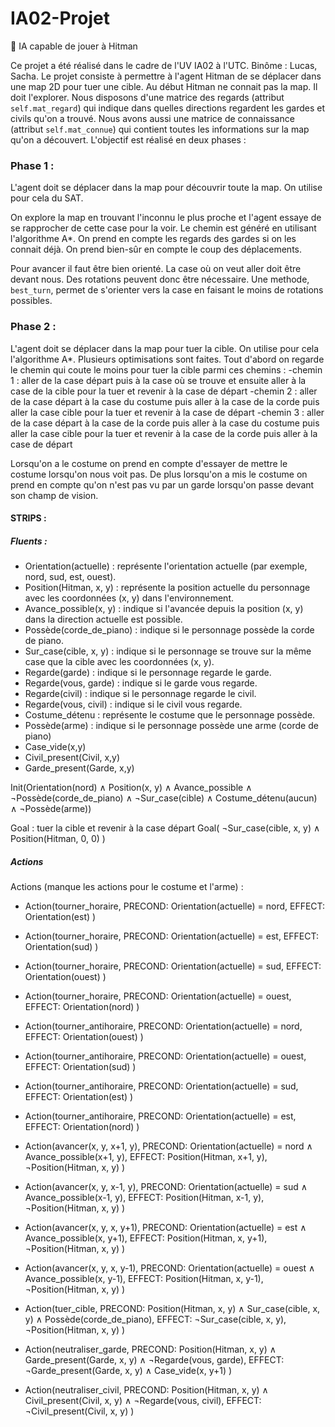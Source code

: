 # IA02-Projet
:robot: IA capable de jouer à Hitman

Ce projet a été réalisé dans le cadre de l'UV IA02 à l'UTC.
Binôme : Lucas, Sacha.
Le projet consiste à permettre à l'agent Hitman de se déplacer dans une map 2D pour tuer une cible.
Au début Hitman ne connait pas la map. Il doit l'explorer.
Nous disposons d'une matrice des regards (attribut ```self.mat_regard```) qui indique dans quelles directions regardent les gardes et civils qu'on a trouvé.
Nous avons aussi une matrice de connaissance (attribut ```self.mat_connue```) qui contient toutes les informations sur la map qu'on a découvert.
L'objectif est réalisé en deux phases : 

### Phase 1 :
L'agent doit se déplacer dans la map pour découvrir toute la map.
On utilise pour cela du SAT.

On explore la map en trouvant l'inconnu le plus proche et l'agent essaye de se rapprocher de cette case pour la voir.
Le chemin est généré en utilisant l'algorithme A*. On prend en compte les regards des gardes si on les connait déjà. On prend bien-sûr en compte le coup des déplacements.

Pour avancer il faut être bien orienté. La case où on veut aller doit être devant nous.
Des rotations peuvent donc être nécessaire. Une methode, ```best_turn```, permet de s'orienter vers la case
en faisant le moins de rotations possibles.



### Phase 2 :
L'agent doit se déplacer dans la map pour tuer la cible.
On utilise pour cela l'algorithme A*. Plusieurs optimisations sont faites.
Tout d'abord on regarde le chemin qui coute le moins pour tuer la cible parmi ces chemins :
-chemin 1 : aller de la case départ puis à la case où se trouve et ensuite aller à la case de la cible pour la tuer et revenir à la case de départ
-chemin 2 : aller de la case départ à la case du costume puis aller à la case de la corde puis aller la case cible pour la tuer et revenir à la case de départ
-chemin 3 : aller de la case départ à la case de la corde puis aller à la case du costume puis aller la case cible pour la tuer et revenir à la case de la corde puis aller à la case de départ

Lorsqu'on a le costume on prend en compte d'essayer de mettre le costume lorsqu'on nous voit pas. 
De plus lorsqu'on a mis le costume on prend en compte qu'on n'est pas vu par un garde lorsqu'on passe devant
son champ de vision.

#### STRIPS :
##### Fluents :

* Orientation(actuelle) : représente l'orientation actuelle (par exemple, nord, sud, est, ouest).
* Position(Hitman, x, y) : représente la position actuelle du personnage avec les coordonnées (x, y) dans l'environnement.
* Avance_possible(x, y) : indique si l'avancée depuis la position (x, y) dans la direction actuelle est possible.
* Possède(corde_de_piano) : indique si le personnage possède la corde de piano.
* Sur_case(cible, x, y) : indique si le personnage se trouve sur la même case que la cible avec les coordonnées (x, y).
* Regarde(garde) : indique si le personnage regarde le garde.
* Regarde(vous, garde) : indique si le garde vous regarde.
* Regarde(civil) : indique si le personnage regarde le civil.
* Regarde(vous, civil) : indique si le civil vous regarde.
* Costume_détenu : représente le costume que le personnage possède.
* Possède(arme) : indique si le personnage possède une arme (corde de piano)
* Case_vide(x,y)
* Civil_present(Civil, x,y)
* Garde_present(Garde, x,y)






Init(Orientation(nord) ∧ Position(x, y) ∧ Avance_possible ∧ ¬Possède(corde_de_piano) ∧ ¬Sur_case(cible) ∧ Costume_détenu(aucun) ∧ ¬Possède(arme))


Goal : tuer la cible et revenir à la case départ
Goal(
¬Sur_case(cible, x, y) ∧ Position(Hitman, 0, 0)
)

##### Actions 
 Actions (manque les actions pour le costume et l'arme) : 
    
* Action(tourner_horaire,
    PRECOND: Orientation(actuelle) = nord,
    EFFECT: Orientation(est)
    )
* Action(tourner_horaire,
PRECOND: Orientation(actuelle) = est,
EFFECT: Orientation(sud)
)
* Action(tourner_horaire,
PRECOND: Orientation(actuelle) = sud,
EFFECT: Orientation(ouest)
)

* Action(tourner_horaire,
PRECOND: Orientation(actuelle) = ouest,
EFFECT: Orientation(nord)
)

* Action(tourner_antihoraire,
PRECOND: Orientation(actuelle) = nord,
EFFECT: Orientation(ouest)
)

* Action(tourner_antihoraire,
PRECOND: Orientation(actuelle) = ouest,
EFFECT: Orientation(sud)
)

* Action(tourner_antihoraire,
PRECOND: Orientation(actuelle) = sud,
EFFECT: Orientation(est)
)

* Action(tourner_antihoraire,
PRECOND: Orientation(actuelle) = est,
EFFECT: Orientation(nord)
)

* Action(avancer(x, y, x+1, y),
PRECOND: Orientation(actuelle) = nord ∧ Avance_possible(x+1, y),
EFFECT: Position(Hitman, x+1, y), ¬Position(Hitman, x, y)
)

* Action(avancer(x, y, x-1, y),
PRECOND: Orientation(actuelle) = sud ∧ Avance_possible(x-1, y),
EFFECT: Position(Hitman, x-1, y), ¬Position(Hitman, x, y)
)

* Action(avancer(x, y, x, y+1),
PRECOND: Orientation(actuelle) = est ∧ Avance_possible(x, y+1),
EFFECT: Position(Hitman, x, y+1), ¬Position(Hitman, x, y)
)

* Action(avancer(x, y, x, y-1),
PRECOND: Orientation(actuelle) = ouest ∧ Avance_possible(x, y-1),
EFFECT: Position(Hitman, x, y-1), ¬Position(Hitman, x, y)
)

* Action(tuer_cible,
PRECOND: Position(Hitman, x, y) ∧ Sur_case(cible, x, y) ∧ Possède(corde_de_piano),
EFFECT: ¬Sur_case(cible, x, y), ¬Position(Hitman, x, y)
)

* Action(neutraliser_garde,
PRECOND: Position(Hitman, x, y) ∧ Garde_present(Garde, x, y) ∧ ¬Regarde(vous, garde),
EFFECT: ¬Garde_present(Garde, x, y) ∧ Case_vide(x, y+1)
)

* Action(neutraliser_civil,
PRECOND: Position(Hitman, x, y) ∧ Civil_present(Civil, x, y) ∧ ¬Regarde(vous, civil),
EFFECT: ¬Civil_present(Civil, x, y)
)
